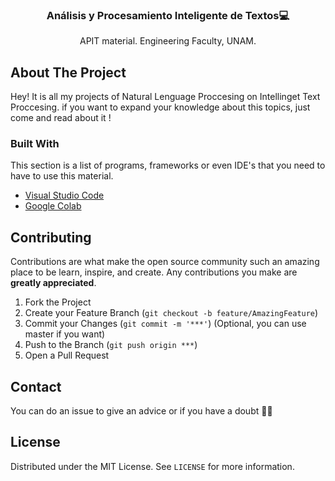 <p align="center">
  <h3 align="center">Análisis y Procesamiento Inteligente de Textos💻</h3>

  <p align="center">
    APIT material. Engineering Faculty, UNAM.
  <p/>
</p>

<!-- ABOUT THE PROJECT -->
## About The Project

Hey! It is all my projects of Natural Lenguage Proccesing on Intellinget Text Proccesing.
if you want to expand your knowledge about this topics, just come and read about it !


### Built With

This section is a list of programs, frameworks or even IDE's that you need to have to use this material.
-  [Visual Studio Code](https://code.visualstudio.com/)
-  [Google Colab](https://colab.research.google.com/notebooks/intro.ipynb#recent=true)


<!-- GETTING STARTED 
## Getting Started

This is an example of how you may give instructions on setting up your project locally.
To get a local copy up and running follow these simple example steps.

### Prerequisites

This is an example of how to list things you need to use the software and how to install them.
* npm
  ```sh
  npm install npm@latest -g
  ```

### Installation

1. Get a free API Key at [https://example.com](https://example.com)
2. Clone the repo
   ```sh
   git clone https://github.com/your_username_/Project-Name.git
   ```
3. Install NPM packages
   ```sh
   npm install
   ```
4. Enter your API in `config.js`
   ```JS
   const API_KEY = 'ENTER YOUR API'; 
  ```
--> 


## Contributing
Contributions are what make the open source community such an amazing place to be learn, inspire, and create. Any contributions you make are **greatly appreciated**.

1. Fork the Project
2. Create your Feature Branch (`git checkout -b feature/AmazingFeature`)
3. Commit your Changes (`git commit -m '***'`) (Optional, you can use master if you want)
4. Push to the Branch (`git push origin ***`)  
5. Open a Pull Request


## Contact
You can do an issue to give an advice or if you have a doubt ✌🏻

## License
Distributed under the MIT License. See `LICENSE` for more information.
